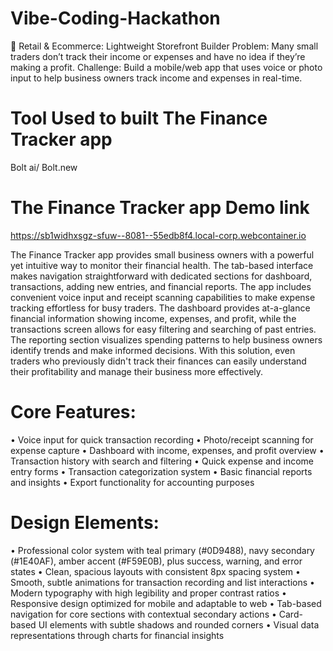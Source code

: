 # Vibe-Coding-Hackathon

🛒 Retail & Ecommerce: Lightweight Storefront Builder
Problem: Many small traders don’t track their income or expenses and have no idea if they’re making a profit.
Challenge: Build a mobile/web app that uses voice or photo input to help business owners track income and expenses in real-time.

# Tool Used to built The Finance Tracker app
Bolt ai/ Bolt.new

# The Finance Tracker app Demo link
https://sb1widhxsgz-sfuw--8081--55edb8f4.local-corp.webcontainer.io

The Finance Tracker app provides small business owners with a powerful yet intuitive way to monitor their financial health. The tab-based interface makes navigation straightforward with dedicated sections for dashboard, transactions, adding new entries, and financial reports.
The app includes convenient voice input and receipt scanning capabilities to make expense tracking effortless for busy traders. The dashboard provides at-a-glance financial information showing income, expenses, and profit, while the transactions screen allows for easy filtering and searching of past entries. The reporting section visualizes spending patterns to help business owners identify trends and make informed decisions.
With this solution, even traders who previously didn't track their finances can easily understand their profitability and manage their business more effectively.

# Core Features:
  •	Voice input for quick transaction recording
  •	Photo/receipt scanning for expense capture
  •	Dashboard with income, expenses, and profit overview
  •	Transaction history with search and filtering
  •	Quick expense and income entry forms
  •	Transaction categorization system
  •	Basic financial reports and insights
  •	Export functionality for accounting purposes
# Design Elements:
  •	Professional color system with teal primary (#0D9488), navy secondary (#1E40AF), amber accent (#F59E0B), plus success, warning, and error states
  •	Clean, spacious layouts with consistent 8px spacing system
  •	Smooth, subtle animations for transaction recording and list interactions
  •	Modern typography with high legibility and proper contrast ratios
  •	Responsive design optimized for mobile and adaptable to web
  •	Tab-based navigation for core sections with contextual secondary actions
  •	Card-based UI elements with subtle shadows and rounded corners
  •	Visual data representations through charts for financial insights

